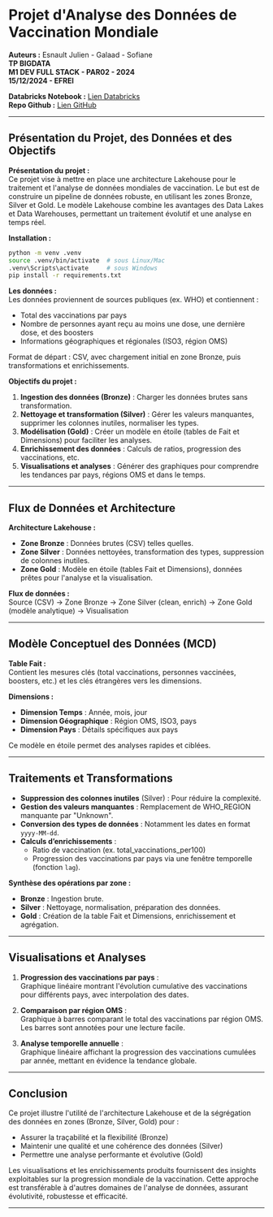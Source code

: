 # Projet d'Analyse des Données de Vaccination Mondiale

**Auteurs :** Esnault Julien - Galaad - Sofiane  
**TP BIGDATA**  
**M1 DEV FULL STACK - PAR02 - 2024**  
**15/12/2024 - EFREI**

**Databricks Notebook :** [Lien Databricks](https://databricks-prod-cloudfront.cloud.databricks.com/public/4027ec902e239c93eaaa8714f173bcfc/3445251035974576/367390688357069/1714409181088165/latest.html)  
**Repo Github :** [Lien GitHub](https://github.com/julienESN/databricks-vaccination-analysis)

---

## Présentation du Projet, des Données et des Objectifs

**Présentation du projet :**  
Ce projet vise à mettre en place une architecture Lakehouse pour le traitement et l'analyse de données mondiales de vaccination. Le but est de construire un pipeline de données robuste, en utilisant les zones Bronze, Silver et Gold. Le modèle Lakehouse combine les avantages des Data Lakes et Data Warehouses, permettant un traitement évolutif et une analyse en temps réel.

**Installation :**

```bash
python -m venv .venv
source .venv/bin/activate  # sous Linux/Mac
.venv\Scripts\activate     # sous Windows
pip install -r requirements.txt
```

**Les données :**  
Les données proviennent de sources publiques (ex. WHO) et contiennent :

- Total des vaccinations par pays
- Nombre de personnes ayant reçu au moins une dose, une dernière dose, et des boosters
- Informations géographiques et régionales (ISO3, région OMS)

Format de départ : CSV, avec chargement initial en zone Bronze, puis transformations et enrichissements.

**Objectifs du projet :**

1. **Ingestion des données (Bronze)** : Charger les données brutes sans transformation.
2. **Nettoyage et transformation (Silver)** : Gérer les valeurs manquantes, supprimer les colonnes inutiles, normaliser les types.
3. **Modélisation (Gold)** : Créer un modèle en étoile (tables de Fait et Dimensions) pour faciliter les analyses.
4. **Enrichissement des données** : Calculs de ratios, progression des vaccinations, etc.
5. **Visualisations et analyses** : Générer des graphiques pour comprendre les tendances par pays, régions OMS et dans le temps.

---

## Flux de Données et Architecture

**Architecture Lakehouse :**

- **Zone Bronze** : Données brutes (CSV) telles quelles.
- **Zone Silver** : Données nettoyées, transformation des types, suppression de colonnes inutiles.
- **Zone Gold** : Modèle en étoile (tables Fait et Dimensions), données prêtes pour l'analyse et la visualisation.

**Flux de données :**  
Source (CSV) → Zone Bronze → Zone Silver (clean, enrich) → Zone Gold (modèle analytique) → Visualisation

---

## Modèle Conceptuel des Données (MCD)

**Table Fait :**  
Contient les mesures clés (total vaccinations, personnes vaccinées, boosters, etc.) et les clés étrangères vers les dimensions.

**Dimensions :**

- **Dimension Temps** : Année, mois, jour
- **Dimension Géographique** : Région OMS, ISO3, pays
- **Dimension Pays** : Détails spécifiques aux pays

Ce modèle en étoile permet des analyses rapides et ciblées.

---

## Traitements et Transformations

- **Suppression des colonnes inutiles** (Silver) : Pour réduire la complexité.
- **Gestion des valeurs manquantes** : Remplacement de WHO_REGION manquante par "Unknown".
- **Conversion des types de données** : Notamment les dates en format `yyyy-MM-dd`.
- **Calculs d’enrichissements** :
  - Ratio de vaccination (ex. total_vaccinations_per100)
  - Progression des vaccinations par pays via une fenêtre temporelle (fonction `lag`).

**Synthèse des opérations par zone :**

- **Bronze** : Ingestion brute.
- **Silver** : Nettoyage, normalisation, préparation des données.
- **Gold** : Création de la table Fait et Dimensions, enrichissement et agrégation.

---

## Visualisations et Analyses

1. **Progression des vaccinations par pays** :  
   Graphique linéaire montrant l'évolution cumulative des vaccinations pour différents pays, avec interpolation des dates.

2. **Comparaison par région OMS** :  
   Graphique à barres comparant le total des vaccinations par région OMS. Les barres sont annotées pour une lecture facile.

3. **Analyse temporelle annuelle** :  
   Graphique linéaire affichant la progression des vaccinations cumulées par année, mettant en évidence la tendance globale.

---

## Conclusion

Ce projet illustre l'utilité de l'architecture Lakehouse et de la ségrégation des données en zones (Bronze, Silver, Gold) pour :

- Assurer la traçabilité et la flexibilité (Bronze)
- Maintenir une qualité et une cohérence des données (Silver)
- Permettre une analyse performante et évolutive (Gold)

Les visualisations et les enrichissements produits fournissent des insights exploitables sur la progression mondiale de la vaccination. Cette approche est transférable à d'autres domaines de l'analyse de données, assurant évolutivité, robustesse et efficacité.

---

